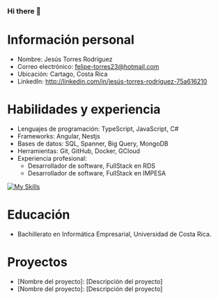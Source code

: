 ### Hi there 👋

<!--
**JesusTorresRodriguez/JesusTorresRodriguez** is a ✨ _special_ ✨ repository because its `README.md` (this file) appears on your GitHub profile.

Here are some ideas to get you started:

- 🔭 I’m currently working on ...
- 🌱 I’m currently learning ...
- 👯 I’m looking to collaborate on ...
- 🤔 I’m looking for help with ...
- 💬 Ask me about ...
- 📫 How to reach me: ...
- 😄 Pronouns: ...
- ⚡ Fun fact: ...
-->
# Información personal

* Nombre: Jesús Torres Rodríguez
* Correo electrónico: felipe-torres23@hotmail.com
* Ubicación: Cartago, Costa Rica
* LinkedIn: http://linkedin.com/in/jesús-torres-rodríguez-75a616210

# Habilidades y experiencia

* Lenguajes de programación: TypeScript, JavaScript, C#
* Frameworks: Angular, Nestjs
* Bases de datos: SQL, Spanner, Big Query, MongoDB
* Herramientas: Git, GitHub, Docker, GCloud
* Experiencia profesional:
    * Desarrollador de software, FullStack en RDS
    * Desarrollador de software, FullStack en IMPESA
 

[![My Skills](https://skillicons.dev/icons?i=angular,nestjs,ts,js,html,css,cs)](https://skillicons.dev)

# Educación

* Bachillerato en Informática Empresarial, Universidad de Costa Rica.

# Proyectos

* [Nombre del proyecto]: [Descripción del proyecto]
* [Nombre del proyecto]: [Descripción del proyecto]

